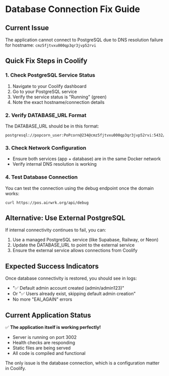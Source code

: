 # Database Connection Fix Guide

## Current Issue
The application cannot connect to PostgreSQL due to DNS resolution failure for hostname: `cmz5fjtvxu000qp3qr3jvp52rvi`

## Quick Fix Steps in Coolify

### 1. Check PostgreSQL Service Status
1. Navigate to your Coolify dashboard
2. Go to your PostgreSQL service
3. Verify the service status is "Running" (green)
4. Note the exact hostname/connection details

### 2. Verify DATABASE_URL Format
The DATABASE_URL should be in this format:
```
postgresql://popcorn_user:PoPcorn@234@cmz5fjtvxu000qp3qr3jvp52rvi:5432/popcorn_pos
```

### 3. Check Network Configuration
- Ensure both services (app + database) are in the same Docker network
- Verify internal DNS resolution is working

### 4. Test Database Connection
You can test the connection using the debug endpoint once the domain works:
```
curl https://pos.airwrk.org/api/debug
```

## Alternative: Use External PostgreSQL
If internal connectivity continues to fail, you can:
1. Use a managed PostgreSQL service (like Supabase, Railway, or Neon)
2. Update the DATABASE_URL to point to the external service
3. Ensure the external service allows connections from Coolify

## Expected Success Indicators
Once database connectivity is restored, you should see in logs:
- "✅ Default admin account created (admin/admin123)"
- Or "✅ Users already exist, skipping default admin creation"
- No more "EAI_AGAIN" errors

## Current Application Status
✅ **The application itself is working perfectly!**
- Server is running on port 3002
- Health checks are responding
- Static files are being served
- All code is compiled and functional

The only issue is the database connection, which is a configuration matter in Coolify.
